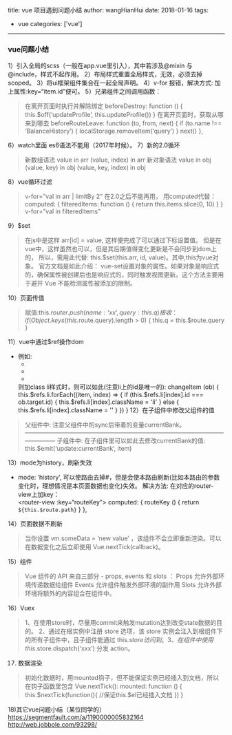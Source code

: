 title: vue 项目遇到问题小结
author: wangHianHui
date: 2018-01-16
tags:
- vue
categories: ['vue']
---
### vue问题小结
1）引入全局的scss（一般在app.vue里引入），其中若涉及@mixin 与 @include，样式不起作用。
2）布局样式重置全局样式，无效，必须去掉scoped。
3）将ui框架组件集合在一起全局声明。
4）v-for 报错，解决方式: 加上属性:key=“item.id”便可。
5）兄弟组件之间调用函数：
> 在离开页面时执行并解除绑定
beforeDestroy: function () {
this.$off(‘updateProfile’, this.updateProfile())
}
在离开页面时，获取从哪来到哪去
beforeRouteLeave: function (to, from, next) {
if (to.name !== ‘BalanceHistory’) {
localStorage.removeItem(‘query’)
}
next()
},

6）watch里面 es6语法不能用（2017年时候）。
7）新的2.0循环
> 新数组语法
value in arr
(value, index) in arr
新对象语法
value in obj
(value, key) in obj
(value, key, index) in obj

8）vue循环过滤
> v-for=”val in arr | limitBy 2” 在2.0之后不能再用，
用computed代替：
computed: {
filteredItems: function () {
return this.items.slice(0, 10)
}
}
v-for=”val in filteredItems”

9）$set
> 在js中是这样 arr[id] = value, 这样便完成了可以通过下标设置值。
但是在vue中，这样虽然也可以，但是其后期值得变化更新是不会同步到dom上的，
所以，需用此代替:
this.$set(this.arr, id, value)。其中,this为vue对象。
官方文档是如此介绍：
vue-set设置对象的属性。如果对象是响应式的，确保属性被创建后也是响应式的，同时触发视图更新。这个方法主要用于避开 Vue 不能检测属性被添加的限制。

10）页面传值
> 赋值:this.$router.push({ name: ‘xx’, query: this.q })
接收：if(Object.keys(this.$route.query).length > 0) {
this.q = this.$route.query
}

11）vue中通过$ref操作dom
* 例如:
		<ul>
		  <li ref=“li”></li>
		  <li ref=“li”></li>
		  <li ref=“li”></li>
		</ul>
		则加class li样式时，则可以如此(注意li上的id是唯一的):
		changeItem (ob) {
		  this.$refs.li.forEach((item, index) => {
		    if (this.$refs.li[index].id === ob.target.id) {
		      this.$refs.li[index].className = 'li'
		    } else {
		      this.$refs.li[index].className = ''
		    }
		  })
		} 
12）在子组件中修改父组件的值
> 父组件中:
		<select-option class=”bottom” :banks=”banks” :currentBank.sync=“currentBank”></select-option>
注意父组件中的sync后带着的变量currentBank。
——————————————————————————————————————
子组件中:
在子组件里可以如此去修改currentBank的值:
		this.$emit(‘update:currentBank’, item)

13）mode为history，刷新失效
* mode: ‘history’,
可以使路由去掉#，但是会使本路由刷新(比如本路由的参数变化时，理想情况是本页面数据也变化)失效。
解决方法: 在对应的router-view上加key：		
		<router-view :key=“routeKey"></router-view>
		computed: {
		 routeKey () {
		  return `${this.$route.path}`
		 }
		},

14）页面数据不刷新
> 当你设置 vm.someData = ‘new value’ ，该组件不会立即重新渲染。可以在数据变化之后立即使用 Vue.nextTick(callback)。

15）组件
> Vue 组件的 API 来自三部分 - props, events 和 slots ：
Props 允许外部环境传递数据给组件
Events 允许组件触发外部环境的副作用
Slots 允许外部环境将额外的内容组合在组件中。

16）Vuex
> 1、在使用store时，尽量用commit来触发mutation达到改变state数据的目的。
2、通过在根实例中注册 store 选项，该 store 实例会注入到根组件下的所有子组件中，且子组件能通过 this.$store 访问到。
3、在组件中使用 this.$store.dispatch(‘xxx’) 分发 action。	

17) 数据渲染
> 初始化数据时，用mounted钩子，但不能保证实例已经插入到文档，所以在钩子函数里包含 Vue.nextTick():
mounted: function () {
this.$nextTick(function(){
//保证this.$el已经插入文档
})
}

18)其它vue问题小结（某位同学的）
https://segmentfault.com/a/1190000005832164
http://web.jobbole.com/93298/


